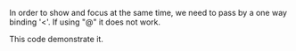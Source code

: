 In order to show and focus at the same time, we need to pass by a one way binding '<'. If using "@" it does not work.

This code demonstrate it.
